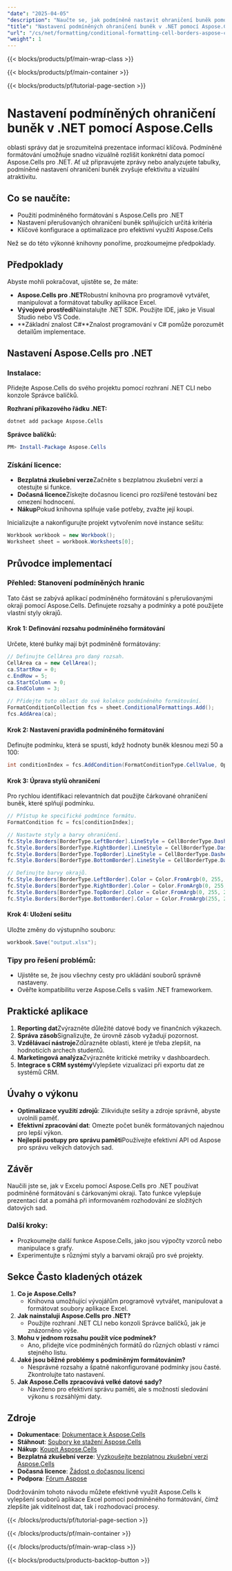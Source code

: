 ```yaml
---
"date": "2025-04-05"
"description": "Naučte se, jak podmíněně nastavit ohraničení buněk pomocí Aspose.Cells pro .NET. Vylepšete prezentaci dat použitím přerušovaných ohraničení na základě specifických kritérií."
"title": "Nastavení podmíněných ohraničení buněk v .NET pomocí Aspose.Cells – kompletní průvodce"
"url": "/cs/net/formatting/conditional-formatting-cell-borders-aspose-cells-net/"
"weight": 1
---
```


{{< blocks/products/pf/main-wrap-class >}}

{{< blocks/products/pf/main-container >}}

{{< blocks/products/pf/tutorial-page-section >}}


# Nastavení podmíněných ohraničení buněk v .NET pomocí Aspose.Cells

oblasti správy dat je srozumitelná prezentace informací klíčová. Podmíněné formátování umožňuje snadno vizuálně rozlišit konkrétní data pomocí Aspose.Cells pro .NET. Ať už připravujete zprávy nebo analyzujete tabulky, podmíněné nastavení ohraničení buněk zvyšuje efektivitu a vizuální atraktivitu.

## Co se naučíte:
- Použití podmíněného formátování s Aspose.Cells pro .NET
- Nastavení přerušovaných ohraničení buněk splňujících určitá kritéria
- Klíčové konfigurace a optimalizace pro efektivní využití Aspose.Cells

Než se do této výkonné knihovny ponoříme, prozkoumejme předpoklady.

## Předpoklady

Abyste mohli pokračovat, ujistěte se, že máte:
- **Aspose.Cells pro .NET**Robustní knihovna pro programově vytvářet, manipulovat a formátovat tabulky aplikace Excel.
- **Vývojové prostředí**Nainstalujte .NET SDK. Použijte IDE, jako je Visual Studio nebo VS Code.
- **Základní znalost C#**Znalost programování v C# pomůže porozumět detailům implementace.

## Nastavení Aspose.Cells pro .NET

### Instalace:
Přidejte Aspose.Cells do svého projektu pomocí rozhraní .NET CLI nebo konzole Správce balíčků.

**Rozhraní příkazového řádku .NET:**
```bash
dotnet add package Aspose.Cells
```

**Správce balíčků:**
```powershell
PM> Install-Package Aspose.Cells
```

### Získání licence:
- **Bezplatná zkušební verze**Začněte s bezplatnou zkušební verzí a otestujte si funkce.
- **Dočasná licence**Získejte dočasnou licenci pro rozšířené testování bez omezení hodnocení.
- **Nákup**Pokud knihovna splňuje vaše potřeby, zvažte její koupi.

Inicializujte a nakonfigurujte projekt vytvořením nové instance sešitu:
```csharp
Workbook workbook = new Workbook();
Worksheet sheet = workbook.Worksheets[0];
```

## Průvodce implementací

### Přehled: Stanovení podmíněných hranic
Tato část se zabývá aplikací podmíněného formátování s přerušovanými okraji pomocí Aspose.Cells. Definujete rozsahy a podmínky a poté použijete vlastní styly okrajů.

#### Krok 1: Definování rozsahu podmíněného formátování
Určete, které buňky mají být podmíněně formátovány:
```csharp
// Definujte CellArea pro daný rozsah.
CellArea ca = new CellArea();
ca.StartRow = 0;
c.EndRow = 5;
ca.StartColumn = 0;
ca.EndColumn = 3;

// Přidejte tuto oblast do své kolekce podmíněného formátování.
FormatConditionCollection fcs = sheet.ConditionalFormattings.Add();
fcs.AddArea(ca);
```

#### Krok 2: Nastavení pravidla podmíněného formátování
Definujte podmínku, která se spustí, když hodnoty buněk klesnou mezi 50 a 100:
```csharp
int conditionIndex = fcs.AddCondition(FormatConditionType.CellValue, OperatorType.Between, "50", "100");
```

#### Krok 3: Úprava stylů ohraničení
Pro rychlou identifikaci relevantních dat použijte čárkované ohraničení buněk, které splňují podmínku.
```csharp
// Přístup ke specifické podmínce formátu.
FormatCondition fc = fcs[conditionIndex];

// Nastavte styly a barvy ohraničení.
fc.Style.Borders[BorderType.LeftBorder].LineStyle = CellBorderType.Dashed;
fc.Style.Borders[BorderType.RightBorder].LineStyle = CellBorderType.Dashed;
fc.Style.Borders[BorderType.TopBorder].LineStyle = CellBorderType.Dashed;
fc.Style.Borders[BorderType.BottomBorder].LineStyle = CellBorderType.Dashed;

// Definujte barvy okrajů.
fc.Style.Borders[BorderType.LeftBorder].Color = Color.FromArgb(0, 255, 255);
fc.Style.Borders[BorderType.RightBorder].Color = Color.FromArgb(0, 255, 255);
fc.Style.Borders[BorderType.TopBorder].Color = Color.FromArgb(0, 255, 255);
fc.Style.Borders[BorderType.BottomBorder].Color = Color.FromArgb(255, 255, 0);
```

#### Krok 4: Uložení sešitu
Uložte změny do výstupního souboru:
```csharp
workbook.Save("output.xlsx");
```

### Tipy pro řešení problémů:
- Ujistěte se, že jsou všechny cesty pro ukládání souborů správně nastaveny.
- Ověřte kompatibilitu verze Aspose.Cells s vaším .NET frameworkem.

## Praktické aplikace
1. **Reporting dat**Zvýrazněte důležité datové body ve finančních výkazech.
2. **Správa zásob**Signalizujte, že úrovně zásob vyžadují pozornost.
3. **Vzdělávací nástroje**Zdůrazněte oblasti, které je třeba zlepšit, na hodnoticích archech studentů.
4. **Marketingová analýza**Zvýrazněte kritické metriky v dashboardech.
5. **Integrace s CRM systémy**Vylepšete vizualizaci při exportu dat ze systémů CRM.

## Úvahy o výkonu
- **Optimalizace využití zdrojů**: Zlikvidujte sešity a zdroje správně, abyste uvolnili paměť.
- **Efektivní zpracování dat**: Omezte počet buněk formátovaných najednou pro lepší výkon.
- **Nejlepší postupy pro správu paměti**Používejte efektivní API od Aspose pro správu velkých datových sad.

## Závěr
Naučili jste se, jak v Excelu pomocí Aspose.Cells pro .NET používat podmíněné formátování s čárkovanými okraji. Tato funkce vylepšuje prezentaci dat a pomáhá při informovaném rozhodování ze složitých datových sad.

### Další kroky:
- Prozkoumejte další funkce Aspose.Cells, jako jsou výpočty vzorců nebo manipulace s grafy.
- Experimentujte s různými styly a barvami okrajů pro své projekty.

## Sekce Často kladených otázek
1. **Co je Aspose.Cells?**
   - Knihovna umožňující vývojářům programově vytvářet, manipulovat a formátovat soubory aplikace Excel.
2. **Jak nainstaluji Aspose.Cells pro .NET?**
   - Použijte rozhraní .NET CLI nebo konzoli Správce balíčků, jak je znázorněno výše.
3. **Mohu v jednom rozsahu použít více podmínek?**
   - Ano, přidejte více podmíněných formátů do různých oblastí v rámci stejného listu.
4. **Jaké jsou běžné problémy s podmíněným formátováním?**
   - Nesprávné rozsahy a špatně nakonfigurované podmínky jsou časté. Zkontrolujte tato nastavení.
5. **Jak Aspose.Cells zpracovává velké datové sady?**
   - Navrženo pro efektivní správu paměti, ale s možností sledování výkonu s rozsáhlými daty.

## Zdroje
- **Dokumentace**: [Dokumentace k Aspose.Cells](https://reference.aspose.com/cells/net/)
- **Stáhnout**: [Soubory ke stažení Aspose.Cells](https://releases.aspose.com/cells/net/)
- **Nákup**: [Koupit Aspose.Cells](https://purchase.aspose.com/buy)
- **Bezplatná zkušební verze**: [Vyzkoušejte bezplatnou zkušební verzi Aspose.Cells](https://releases.aspose.com/cells/net/)
- **Dočasná licence**: [Žádost o dočasnou licenci](https://purchase.aspose.com/temporary-license/)
- **Podpora**: [Fórum Aspose](https://forum.aspose.com/c/cells/9)

Dodržováním tohoto návodu můžete efektivně využít Aspose.Cells k vylepšení souborů aplikace Excel pomocí podmíněného formátování, čímž zlepšíte jak viditelnost dat, tak i rozhodovací procesy.

{{< /blocks/products/pf/tutorial-page-section >}}

{{< /blocks/products/pf/main-container >}}

{{< /blocks/products/pf/main-wrap-class >}}

{{< blocks/products/products-backtop-button >}}